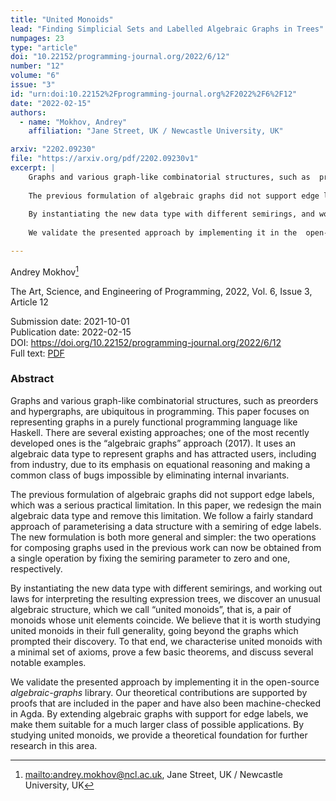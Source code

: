 ```yaml
---
title: "United Monoids"
lead: "Finding Simplicial Sets and Labelled Algebraic Graphs in Trees"
numpages: 23
type: "article"
doi: "10.22152/programming-journal.org/2022/6/12"
number: "12"
volume: "6"
issue: "3"
id: "urn:doi:10.22152%2Fprogramming-journal.org%2F2022%2F6%2F12"
date: "2022-02-15"
authors: 
  - name: "Mokhov, Andrey"
    affiliation: "Jane Street, UK / Newcastle University, UK"

arxiv: "2202.09230"
file: "https://arxiv.org/pdf/2202.09230v1"
excerpt: |
    Graphs and various graph-like combinatorial structures, such as  preorders and hypergraphs, are ubiquitous in programming. This paper focuses on  representing graphs in a purely functional programming language like Haskell.  There are several existing approaches; one of the most recently developed ones  is the “algebraic graphs” approach (2017). It uses an algebraic data type to  represent graphs and has attracted users, including from industry, due to its  emphasis on equational reasoning and making a common class of bugs impossible  by eliminating internal invariants.  
      
    The previous formulation of algebraic graphs did not support edge labels, which  was a serious practical limitation. In this paper, we redesign the main  algebraic data type and remove this limitation. We follow a fairly standard  approach of parameterising a data structure with a semiring of edge labels. The  new formulation is both more general and simpler: the two operations for  composing graphs used in the previous work can now be obtained from a single  operation by fixing the semiring parameter to zero and one, respectively.  
      
    By instantiating the new data type with different semirings, and working out  laws for interpreting the resulting expression trees, we discover an unusual  algebraic structure, which we call “united monoids”, that  is, a pair of monoids whose unit elements coincide. We believe that it is worth  studying united monoids in their full generality, going beyond the graphs which  prompted their discovery. To that end, we characterise united monoids with a  minimal set of axioms, prove a few basic theorems, and discuss several notable  examples.  
      
    We validate the presented approach by implementing it in the  open-source *algebraic-graphs* library. Our theoretical contributions  are supported by proofs that are included in the paper and have also  been machine-checked in Agda. By extending algebraic graphs with support for  edge labels, we make them suitable for a much larger class of possible  applications. By studying united monoids, we provide a theoretical foundation  for further research in this area.

---
```

Andrey Mokhov[^1]

The Art, Science, and Engineering of Programming, 2022, Vol. 6, Issue 3, Article 12

Submission date: 2021-10-01  
Publication date: 2022-02-15  
DOI: <https://doi.org/10.22152/programming-journal.org/2022/6/12>  
Full text: [PDF](https://arxiv.org/pdf/2202.09230v1)  


### Abstract

Graphs and various graph-like combinatorial structures, such as  preorders and hypergraphs, are ubiquitous in programming. This paper focuses on  representing graphs in a purely functional programming language like Haskell.  There are several existing approaches; one of the most recently developed ones  is the “algebraic graphs” approach (2017). It uses an algebraic data type to  represent graphs and has attracted users, including from industry, due to its  emphasis on equational reasoning and making a common class of bugs impossible  by eliminating internal invariants.  
  
The previous formulation of algebraic graphs did not support edge labels, which  was a serious practical limitation. In this paper, we redesign the main  algebraic data type and remove this limitation. We follow a fairly standard  approach of parameterising a data structure with a semiring of edge labels. The  new formulation is both more general and simpler: the two operations for  composing graphs used in the previous work can now be obtained from a single  operation by fixing the semiring parameter to zero and one, respectively.  
  
By instantiating the new data type with different semirings, and working out  laws for interpreting the resulting expression trees, we discover an unusual  algebraic structure, which we call “united monoids”, that  is, a pair of monoids whose unit elements coincide. We believe that it is worth  studying united monoids in their full generality, going beyond the graphs which  prompted their discovery. To that end, we characterise united monoids with a  minimal set of axioms, prove a few basic theorems, and discuss several notable  examples.  
  
We validate the presented approach by implementing it in the  open-source *algebraic-graphs* library. Our theoretical contributions  are supported by proofs that are included in the paper and have also  been machine-checked in Agda. By extending algebraic graphs with support for  edge labels, we make them suitable for a much larger class of possible  applications. By studying united monoids, we provide a theoretical foundation  for further research in this area.


[^1]: <mailto:andrey.mokhov@ncl.ac.uk>, Jane Street, UK / Newcastle University, UK
